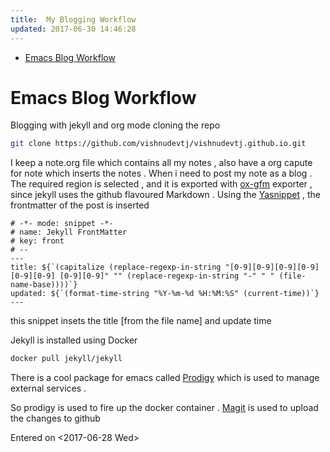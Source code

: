 ```yaml
---
title:  My Blogging Workflow
updated: 2017-06-30 14:46:28
---
```


- [Emacs Blog Workflow](#org0c0398f)


<a id="org0c0398f"></a>

# Emacs Blog Workflow

Blogging with jekyll and org mode cloning the repo

```sh
git clone https://github.com/vishnudevtj/vishnudevtj.github.io.git
```

I keep a note.org file which contains all my notes , also have a org capute for note which inserts the notes . When i need to post my note as a blog . The required region is selected , and it is exported with [ox-gfm](https://github.com/larstvei/ox-gfm) exporter , since jekyll uses the github flavoured Markdown . Using the [Yasnippet](http://github.com/joaotavora/yasnippet) , the frontmatter of the post is inserted

    # -*- mode: snippet -*-
    # name: Jekyll FrontMatter
    # key: front
    # --
    ---
    title: ${`(capitalize (replace-regexp-in-string "[0-9][0-9][0-9][0-9] [0-9][0-9] [0-9][0-9]" "" (replace-regexp-in-string "-" " " (file-name-base))))`}
    updated: ${`(format-time-string "%Y-%m-%d %H:%M:%S" (current-time))`}
    ---

this snippet insets the title [from the file name] and update time

Jekyll is installed using Docker

```sh
docker pull jekyll/jekyll
```

There is a cool package for emacs called [Prodigy](https://github.com/rejeep/prodigy.el) which is used to manage external services .

So prodigy is used to fire up the docker container . [Magit](https://magit.vc/) is used to upload the changes to github

Entered on <span class="timestamp-wrapper"><span class="timestamp">&lt;2017-06-28 Wed&gt;</span></span>
